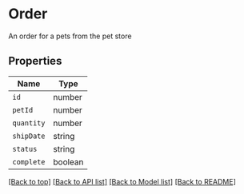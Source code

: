 
# Order

An order for a pets from the pet store

## Properties

Name | Type
------------ | -------------
`id` | number
`petId` | number
`quantity` | number
`shipDate` | string
`status` | string
`complete` | boolean


[[Back to top]](#) [[Back to API list]](../README.md#api-endpoints) [[Back to Model list]](../README.md#models) [[Back to README]](../README.md)


